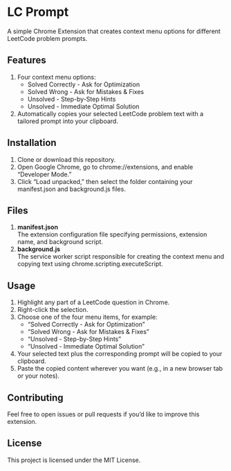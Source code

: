 # LC Prompt

A simple Chrome Extension that creates context menu options for different LeetCode problem prompts.

## Features

1. Four context menu options:
   - Solved Correctly - Ask for Optimization  
   - Solved Wrong - Ask for Mistakes & Fixes  
   - Unsolved - Step-by-Step Hints  
   - Unsolved - Immediate Optimal Solution  
2. Automatically copies your selected LeetCode problem text with a tailored prompt into your clipboard.

## Installation

1. Clone or download this repository.  
2. Open Google Chrome, go to chrome://extensions, and enable “Developer Mode.”  
3. Click “Load unpacked,” then select the folder containing your manifest.json and background.js files.

## Files

1. **manifest.json**  
   The extension configuration file specifying permissions, extension name, and background script.
2. **background.js**  
   The service worker script responsible for creating the context menu and copying text using chrome.scripting.executeScript.

## Usage

1. Highlight any part of a LeetCode question in Chrome.  
2. Right-click the selection.  
3. Choose one of the four menu items, for example:  
   - “Solved Correctly - Ask for Optimization”  
   - “Solved Wrong - Ask for Mistakes & Fixes”  
   - “Unsolved - Step-by-Step Hints”  
   - “Unsolved - Immediate Optimal Solution”  
4. Your selected text plus the corresponding prompt will be copied to your clipboard.  
5. Paste the copied content wherever you want (e.g., in a new browser tab or your notes).

## Contributing

Feel free to open issues or pull requests if you’d like to improve this extension.

## License

This project is licensed under the MIT License.
